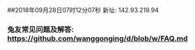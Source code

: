 ##2018年09月28日07时12分07秒 新址: 142.93.219.94
### 兔友常见问题及解答: https://github.com/wanggonging/d/blob/w/FAQ.md
